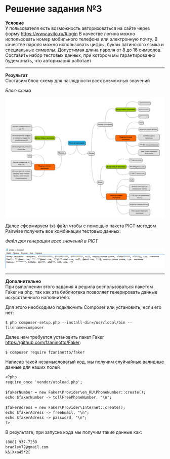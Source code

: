 Решение задания №3
=====================

**Условие** </br>
У пользователя есть возможность авторизоваться на сайте через форму https://www.avito.ru/#login
В качестве логина можно использовать номер мобильного телефона или электронную почту.
В качестве пароля можно использовать цифры, буквы латинского языка и специальные символы. Допустимая длина пароля от 8 до 16 символов.</br>
Составить набор тестовых данных, при котором мы гарантированно будем знать, что авторизация работает
***
**Результат** </br>
Составим блок-схему для наглядности всех возможных значений

*Блок-схема*

![<img src="img/block.PNG"/>](img/block.PNG "Блок-схема")

Далее сформируем txt-файл чтобы с помощью пакета PICT методом Pairwise получить все комбинации тестовых данных

*Файл для генерации всех значений в PICT*

![<img src="img/anketa.PNG"/>](img/anketa.PNG "Значения")

***

**Дополнительно** </br>
При выполнении этого задания я решила воспользоваться пакетом Faker на php, так как эта библиотека позволяет генерировать данные искусственного наполнителя.

Для этого необходимо подключить Сomposer или установить, если его нет:

    $ php composer-setup.php --install-dir=/usr/local/bin --filename=composer

Далее нам требуется установить пакет Faker https://github.com/fzaninotto/Faker:

    $ composer require fzaninotto/faker

Написав такой незамысловатый код, мы получим слуйчайные валидные данные для наших полей

    <?php 
    require_once 'vendor/utoload.php';

    $fakerNumber = new Faker\Provider\en_RU\PhoneNumber::create();
    echo $fakerNumber -> tollFreePhoneNumber, "\n";

    $fakerAdress = new Faker\Provider\Internet::create();
    echo $fakerAdress -> freeEmail, "\n";
    echo $fakerAdress -> password, "\n";
    ?>

В результате, при запуске кода мы получим такие данные как:
    
    (888) 937-7238
    bradley72@gmail.com
    k&|X+a45*2[
